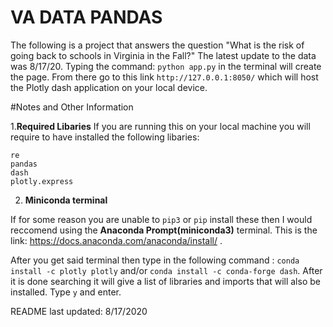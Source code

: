 # VA DATA PANDAS

The following is a project that answers the question "What is the risk of going back to schools
in Virginia in the Fall?" The latest update to the data was 8/17/20. Typing the command:
```python app.py``` in the terminal will create the page. From there go to this link ```http://127.0.0.1:8050/```
which will host the Plotly dash application on your local device. 

#Notes and Other Information

1.**Required Libaries** 
If you are running this on your local machine you will require to have installed the following
libaries: 
  ```
  re
  pandas
  dash
  plotly.express
  ```
2. **Miniconda terminal** 

If for some reason you are unable to ```pip3``` or ```pip``` install these then I would reccomend
using the **Anaconda Prompt(miniconda3)** terminal. This is the link: https://docs.anaconda.com/anaconda/install/ . 

After you get said terminal then type in the following command : ```conda install -c plotly plotly``` and/or
```conda install -c conda-forge dash```. After it is done searching it will give a list of libraries and imports
that will also be installed. Type ```y``` and enter. 


README last updated: 
8/17/2020

